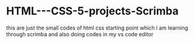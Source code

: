 # HTML---CSS-5-projects-Scrimba
this are just the small codes of html css starting point which i am learning through scrimba and also doing codes in my vs code editor
